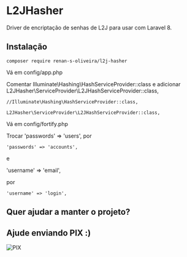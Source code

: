 # L2JHasher

Driver de encriptação de senhas de L2J para usar com Laravel 8.

## Instalação
```
composer require renan-s-oliveira/l2j-hasher
```
Vá em config/app.php

Comentar Illuminate\Hashing\HashServiceProvider::class e adicionar L2JHasher\ServiceProvider\L2JHashServiceProvider::class,
```
//Illuminate\Hashing\HashServiceProvider::class,

L2JHasher\ServiceProvider\L2JHashServiceProvider::class,
```

Vá em config/fortify.php

Trocar
'passwords' => 'users',
por
```
'passwords' => 'accounts',
```
e

'username' => 'email',

por 
```
'username' => 'login',
```

## Quer ajudar a manter o projeto? 
## Ajude enviando PIX :)

![PIX](https://i.ibb.co/n3ww3wp/qrcode-pix.png)
